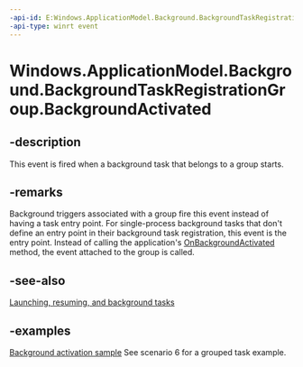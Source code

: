 ```yaml
---
-api-id: E:Windows.ApplicationModel.Background.BackgroundTaskRegistrationGroup.BackgroundActivated
-api-type: winrt event
---
```


<!-- Event syntax.
public event TypedEventHandler BackgroundActivated<BackgroundTaskRegistrationGroup, BackgroundActivatedEventArgs>
-->

# Windows.ApplicationModel.Background.BackgroundTaskRegistrationGroup.BackgroundActivated

## -description
This event is fired when a background task that belongs to a group starts.

## -remarks
Background triggers associated with a group fire this event instead of having a task entry point. For single-process background tasks that don't define an entry point in their background task registration, this event is the entry point. Instead of calling the application's [OnBackgroundActivated](../windows.ui.xaml/application_onbackgroundactivated_431338129.md) method, the event attached to the group is called.

## -see-also
[Launching, resuming, and background tasks](/windows/uwp/launch-resume/index)

## -examples
[Background activation sample](https://github.com/Microsoft/Windows-universal-samples/tree/master/Samples/BackgroundActivation) See scenario 6 for a grouped task example.
